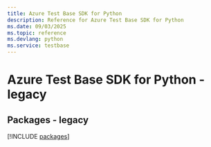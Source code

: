 ```yaml
---
title: Azure Test Base SDK for Python
description: Reference for Azure Test Base SDK for Python
ms.date: 09/03/2025
ms.topic: reference
ms.devlang: python
ms.service: testbase
---
```

# Azure Test Base SDK for Python - legacy
## Packages - legacy
[!INCLUDE [packages](test-base-index.md)]